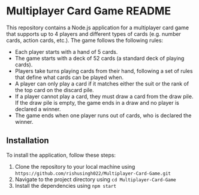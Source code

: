 # Multiplayer Card Game README

This repository contains a Node.js application for a multiplayer card game that supports up to 4 players and different types of cards (e.g. number cards, action cards, etc.). The game follows the following rules:

- Each player starts with a hand of 5 cards.
- The game starts with a deck of 52 cards (a standard deck of playing cards).
- Players take turns playing cards from their hand, following a set of rules that define what cards can be played when.
- A player can only play a card if it matches either the suit or the rank of the top card on the discard pile.
- If a player cannot play a card, they must draw a card from the draw pile. If the draw pile is empty, the game ends in a draw and no player is declared a winner.
- The game ends when one player runs out of cards, who is declared the winner.

## Installation

To install the application, follow these steps:

1. Clone the repository to your local machine using `https://github.com/rishusingh022/Multiplayer-Card-Game.git`
2. Navigate to the project directory using `cd Multiplayer-Card-Game`
3. Install the dependencies using `npm start`